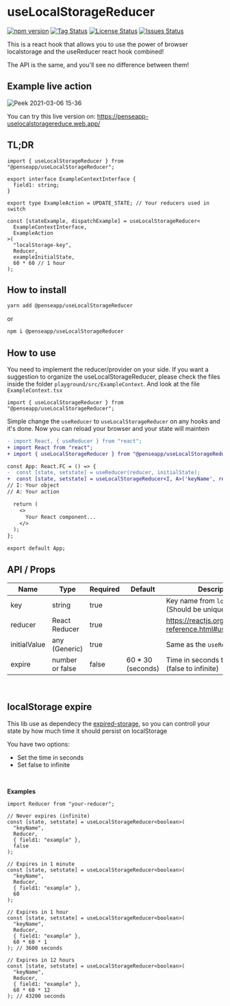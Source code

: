 # useLocalStorageReducer

<!-- <div align="center"> -->

<!-- ![npm](https://img.shields.io/npm/dt/nodejs-health-checker?style=for-the-badge)<br> -->

[![npm version](https://badge.fury.io/js/%40penseapp%2FuseLocalStorageReducer.svg)](https://badge.fury.io/js/%40penseapp%2FuseLocalStorageReducer)
[![Tag Status](https://img.shields.io/github/tag/penseapp/useLocalStorageReducer)](https://img.shields.io/github/v/tag/penseapp/useLocalStorageReducer)
[![License Status](https://img.shields.io/github/license/penseapp/useLocalStorageReducer)](https://img.shields.io/github/license/penseapp/useLocalStorageReducer)
[![Issues Status](https://img.shields.io/github/issues/penseapp/useLocalStorageReducer)](https://img.shields.io/github/issues/penseapp/useLocalStorageReducer)

<!-- ![test](https://github.com/penseapp/useLocalStorageReducer/workflows/test/badge.svg?branch=master) -->
<!-- ![GitHub Workflow Status (event)](https://img.shields.io/github/workflow/status/@penseapp/useLocalStorageReducer/test) -->
<!-- [![Coverage Status](https://coveralls.io/repos/github/penseapp/useLocalStorageReducer/badge.svg?branch=master)](https://coveralls.io/github/penseapp/useLocalStorageReducer?branch=master) -->

<!-- </div> -->

This is a react hook that allows you to use the power of browser localstorage
and the useReducer react hook combined!

The API is the same, and you'll see no difference between them!

## Example live action

![Peek 2021-03-06 15-36](https://user-images.githubusercontent.com/5152197/110217257-d131ed80-7e91-11eb-8f57-cb23404c52d6.gif)

You can try this live version on: https://penseapp-uselocalstoragereduce.web.app/

## TL;DR

```tsx
import { useLocalStorageReducer } from "@penseapp/useLocalStorageReducer";

export interface ExampleContextInterface {
  field1: string;
}

export type ExampleAction = UPDATE_STATE; // Your reducers used in switch

const [stateExample, dispatchExample] = useLocalStorageReducer<
  ExampleContextInterface,
  ExampleAction
>(
  "localStorage-key",
  Reducer,
  exampleInitialState,
  60 * 60 // 1 hour
);
```

## How to install

```sh
yarn add @penseapp/useLocalStorageReducer
```

or

```sh
npm i @penseapp/useLocalStorageReducer
```

## How to use

You need to implement the reducer/provider on your side. If you want a suggestion to
organize the useLocalStorageReducer, please check the files inside the folder
`playground/src/ExampleContext`. And look at the file `ExampleContext.tsx`

```tsx
import { useLocalStorageReducer } from "@penseapp/useLocalStorageReducer";
```

Simple change the `useReducer` to `useLocalStorageReducer` on any hooks and it's done.
Now you can reload your browser and your state will maintein

```diff
- import React, { useReducer } from "react";
+ import React from "react";
+ import { useLocalStorageReducer } from "@penseapp/useLocalStorageReducer";

const App: React.FC = () => {
-  const [state, setstate] = useReducer(reducer, initialState);
+  const [state, setstate] = useLocalStorageReducer<I, A>('keyName', reducer, initialState, false);
// I: Your object
// A: Your action

  return (
    <>
      Your React component...
    </>
  );
};

export default App;
```

## API / Props

| Name         | Type            | Required | Default            | Description                                              |
| ------------ | --------------- | -------- | ------------------ | -------------------------------------------------------- |
| key          | string          | true     |                    | Key name from `localStorage` (Should be unique)          |
| reducer      | React Reducer   | true     |                    | https://reactjs.org/docs/hooks-reference.html#usereducer |
| initialValue | any (Generic)   | true     |                    | Same as the `useReducer` hook                            |
| expire       | number or false | false    | 60 \* 30 (seconds) | Time in seconds to expiry (false to infinite)            |

<br />

## localStorage expire

This lib use as dependecy the [expired-storage](https://www.npmjs.com/package/expired-storage), so you can controll your state by how much time it should persist on localStorage

You have two options:

- Set the time in seconds
- Set false to infinite

<br />

**Examples**

```tsx
import Reducer from "your-reducer";

// Never expires (infinite)
const [state, setstate] = useLocalStorageReducer<boolean>(
  "keyName",
  Reducer,
  { field1: "example" },
  false
);

// Expires in 1 minute
const [state, setstate] = useLocalStorageReducer<boolean>(
  "keyName",
  Reducer,
  { field1: "example" },
  60
);

// Expires in 1 hour
const [state, setstate] = useLocalStorageReducer<boolean>(
  "keyName",
  Reducer,
  { field1: "example" },
  60 * 60 * 1
); // 3600 seconds

// Expires in 12 hours
const [state, setstate] = useLocalStorageReducer<boolean>(
  "keyName",
  Reducer,
  { field1: "example" },
  60 * 60 * 12
); // 43200 seconds
```
